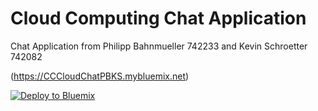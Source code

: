 # Cloud Computing Chat Application

Chat Application from Philipp Bahnmueller 742233 and Kevin Schroetter 742082

(https://CCCloudChatPBKS.mybluemix.net)

[![Deploy to Bluemix](https://bluemix.net/deploy/button.png)](https://bluemix.net/deploy?repository=https://github.com/KevinSchroetter/CCCloudChatPBKS/CloudChat)
